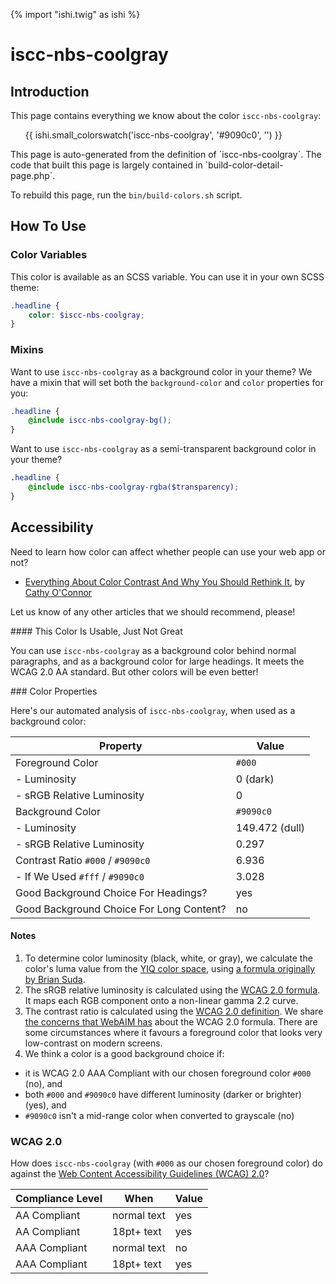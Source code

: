 {% import "ishi.twig" as ishi %}
# iscc-nbs-coolgray

## Introduction

This page contains everything we know about the color `iscc-nbs-coolgray`:

<div class="grid">
    <div class="cell">
        <div class="swatch">
            <ul>
                {{ ishi.small_colorswatch('iscc-nbs-coolgray', '#9090c0', '') }}
            </ul>
        </div>
    </div>
</div>

<div class="callout callout--info" markdown="1">
This page is auto-generated from the definition of `iscc-nbs-coolgray`. The code that built this page is largely contained in `build-color-detail-page.php`.

To rebuild this page, run the `bin/build-colors.sh` script.
</div>

## How To Use

### Color Variables

This color is available as an SCSS variable. You can use it in your own SCSS theme:

```scss
.headline {
    color: $iscc-nbs-coolgray;
}
```

### Mixins

Want to use `iscc-nbs-coolgray` as a background color in your theme? We have a mixin that will set both the `background-color` and `color` properties for you:

```scss
.headline {
    @include iscc-nbs-coolgray-bg();
}
```

Want to use `iscc-nbs-coolgray` as a semi-transparent background color in your theme?

```scss
.headline {
    @include iscc-nbs-coolgray-rgba($transparency);
}
```

## Accessibility

Need to learn how color can affect whether people can use your web app or not?

* [Everything About Color Contrast And Why You Should Rethink It](https://www.smashingmagazine.com/2014/10/color-contrast-tips-and-tools-for-accessibility/), by [Cathy O'Connor](http://www.twitter.com/cagocon)

Let us know of any other articles that we should recommend, please!
<div class="callout callout--warning" markdown="1">
#### This Color Is Usable, Just Not Great

You can use `iscc-nbs-coolgray` as a background color behind normal paragraphs, and as a background color for large headings. It meets the WCAG 2.0 AA standard. But other colors will be even better!
</div>
### Color Properties

Here's our automated analysis of `iscc-nbs-coolgray`, when used as a background color:

Property | Value
---------|------
Foreground Color | `#000`
- Luminosity | 0 (dark)
- sRGB Relative Luminosity | 0
Background Color | `#9090c0`
- Luminosity | 149.472 (dull)
- sRGB Relative Luminosity | 0.297
Contrast Ratio `#000` / `#9090c0` | 6.936
- If We Used `#fff` / `#9090c0` | 3.028
Good Background Choice For Headings? | yes
Good Background Choice For Long Content? | no

#### Notes

1. To determine color luminosity (black, white, or gray), we calculate the color's luma value from the [YIQ color space](https://en.wikipedia.org/wiki/YIQ), using [a formula originally by Brian Suda](https://24ways.org/2010/calculating-color-contrast/).
1. The sRGB relative luminosity is calculated using the [WCAG 2.0 formula](https://www.w3.org/TR/WCAG20/#relativeluminancedef). It maps each RGB component onto a non-linear gamma 2.2 curve.
1. The contrast ratio is calculated using the [WCAG 2.0 definition](https://www.w3.org/TR/2008/REC-WCAG20-20081211/#contrast-ratiodef). We share [the concerns that WebAIM has](http://webaim.org/blog/wcag-2-1-feedback/) about the WCAG 2.0 formula. There are some circumstances where it favours a foreground color that looks very low-contrast on modern screens.
1. We think a color is a good background choice if:
  - it is WCAG 2.0 AAA Compliant with our chosen foreground color `#000` (no), and
  - both `#000` and `#9090c0` have different luminosity (darker or brighter) (yes), and
  - `#9090c0` isn't a mid-range color when converted to grayscale (no)

### WCAG 2.0

How does `iscc-nbs-coolgray` (with `#000` as our chosen foreground color) do against the [Web Content Accessibility Guidelines (WCAG) 2.0](https://www.w3.org/TR/WCAG20/)?

Compliance Level | When | Value
-----------------|------|------
AA Compliant | normal text | yes
AA Compliant | 18pt+ text | yes
AAA Compliant | normal text | no
AAA Compliant | 18pt+ text | yes